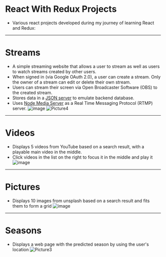 # React With Redux Projects 
* Various react projects developed during my journey of learning React and Redux:
---
# Streams
* A simple streaming website that allows a user to stream as well as users to watch streams created by other users.
* When signed in (via Google OAuth 2.0), a user can create a stream. Only the owner of a stream can edit or delete their own stream.
* Users can stream their screen via Open Broadcaster Software (OBS) to the created stream.
* Stores data in a [JSON server](https://github.com/typicode/json-server) to emulate backend database.
* Uses [Node Media Server](https://github.com/illuspas/Node-Media-Server) as a Real Time Messaging Protocol (RTMP) server.
![image](https://user-images.githubusercontent.com/50147457/90800239-fd977980-e346-11ea-82ba-c594d3d622d7.png)
![Picture4](https://user-images.githubusercontent.com/50147457/90800653-86aeb080-e347-11ea-9a7b-54c995c71a96.png)
---
# Videos
* Displays 5 videos from YouTube based on a search result, with a playable main video in the middle. 
* Click videos in the list on the right to focus it in the middle and play it
![image](https://user-images.githubusercontent.com/50147457/90796008-582dd700-e341-11ea-8ee1-0cc40cef105f.png)
---
# Pictures
* Displays 10 images from unsplash based on a search result and fits them to form a grid
![image](https://user-images.githubusercontent.com/50147457/90794627-90ccb100-e33f-11ea-9f9d-93486531ef56.png)
---
# Seasons
* Displays a web page with the predicted season by using the user's location
![Picture3](https://user-images.githubusercontent.com/50147457/90800364-2586dd00-e347-11ea-9ee0-bd123eefb65d.png)
